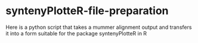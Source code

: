 # syntenyPlotteR-file-preparation
Here is a python script that takes a mummer alignment output and transfers it into a form suitable for the package syntenyPlotteR in R
